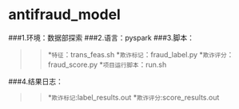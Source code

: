 antifraud_model
====

###1.环境：数据部探索
###2.语言：pyspark
###3.脚本：
  >>*`特征`：trans_feas.sh 
  >>*`欺诈标记`：fraud_label.py
  >>*`欺诈评分`：fraud_score.py
  >>*`项目运行脚本`：run.sh

###4.结果日志：
  >>*`欺诈标记`:label_results.out
  >>*`欺诈评分`:score_results.out 
